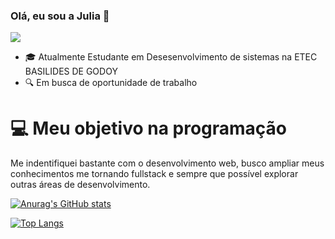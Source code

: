 ### Olá, eu sou a Julia 👋
![](https://media.giphy.com/media/Y84wk451UTeEt2XhMv/giphy.gif)

- :mortar_board: Atualmente Estudante em Desesenvolvimento de sistemas na ETEC BASILIDES DE GODOY
- :mag: Em busca de oportunidade de trabalho

# :computer: Meu objetivo na programação
 Me indentifiquei bastante com o desenvolvimento web, busco ampliar meus conhecimentos me tornando fullstack e sempre que possível explorar outras áreas de desenvolvimento.

[![Anurag's GitHub stats](https://github-readme-stats.vercel.app/api?username=JuliaCastro-dev&show_icons=true&theme=radical)](https://github.com/anuraghazra/github-readme-stats)

[![Top Langs](https://github-readme-stats.vercel.app/api/top-langs/?username=JuliaCastro-dev&layout=compact)](https://github.com/anuraghazra/github-readme-stats)
